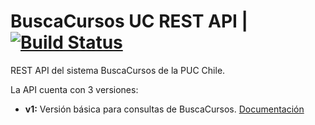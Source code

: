 # BuscaCursos UC REST API  | [![Build Status](https://travis-ci.com/igbasly/BC_API.svg?token=rvsCi5nQd3Zv6KdSdS54&branch=master)](https://travis-ci.com/igbasly/BC_API)
REST API del sistema BuscaCursos de la PUC Chile.

La API cuenta con 3 versiones:
* **v1:** Versión básica para consultas de BuscaCursos. [Documentación](/BC_API/documentation_v1.html)